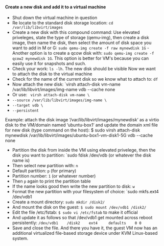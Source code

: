 #### Create a new disk and add it to a virtual machine 
- Shut down the virtual machine in question
- Re locate to the standard disk storage location: `cd /var/lib/libvirt/images`
- Create a new disk with this compound command: Use elevated priveleges, state the type of storage (qemu-img), then create a disk image, then name the disk, then select the amount of disk space you want to add in M or G:
`sudo qemu-img create -f raw mynewdisk 1G`
-Another option is to create a qcow disk with: `sudo qemu-img create -f qcow2 mynewdisk 1G`. This option is better for VM's because you can easily use it for snapshots and such.
- Check your work: `ls -lh`. The new disk should be visible
Now we want to attach the disk to the virtual machine
- Check for the name of the current disk so we know what to attach to: `df`
- Now attach the new disk: `virsh attach-disk vm-name /var/lib/libvirt/images/img-name vdb --cache none
- Or use: ` virsh attach-disk vm-name \`
- `--source /var/lib/libvirt/images/img-name \`
- `--target vdb \`
- `--persistent`

Example: attach the disk image ‘/var/lib/libvirt/images/mynewdisk‘ as a virtio disk to the VM/domain named ‘ubuntu-box1‘ and update the domain xml file for new disk (type command on the host):
$ sudo virsh attach-disk mynewdisk /var/lib/libvirt/images/ubuntu-box1-vm-disk1-5G vdb --cache none

- Partition the disk from inside the VM using elevated privelege, then the disk you want to partition: `sudo fdisk /dev/vdb (or whatever the disk name is)
- Then select new partition with: `n`
- Default partition: `p` (for primary)
- Partition number: `1` (or whatever number)
- Then `p` again to print the partition table
- If the name looks good then write the new partition to disk: `w`
- Format the new partition with your filesystem of choice: `sudo mkfs.ext4 /dev/vdb1
- Create a mount directory: `sudo mkdir /disk2/`
- And mount the disk on the guest: `$ sudo mount /dev/vdb1 /disk2/`
- Edit the file /etc/fstab: `$ sudo vi /etc/fstab` to make it official
- And update it as follows so that /dev/vdb1 get mounted across reboot persistently: `/dev/vdb1    /disk2    ext4     defaults    0 0`
- Save and close the file. And there you have it, the guest VM now has an additional virtualized file-based storage device under KVM Linux-based system.
